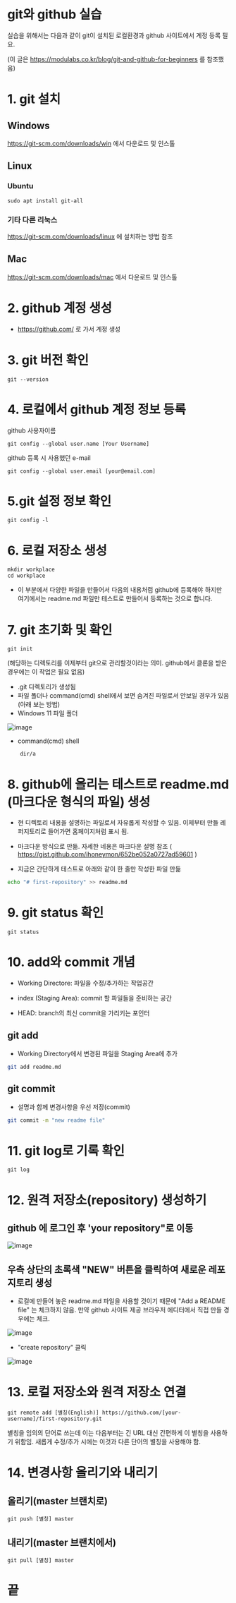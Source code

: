 git와 github 실습
=================
실습을 위해서는 다음과 같이 git이 설치된 로컬환경과 github 사이트에서 계정 등록 필요.

(이 글은 https://modulabs.co.kr/blog/git-and-github-for-beginners 를 참조했음)

# 1. git 설치 
## Windows
https://git-scm.com/downloads/win 에서 다운로드 및 인스톨
## Linux
### Ubuntu
    sudo apt install git-all
### 기타 다른 리눅스 
https://git-scm.com/downloads/linux 에 설치하는 방법 참조
## Mac
https://git-scm.com/downloads/mac 에서 다운로드 및 인스톨

# 2. github 계정 생성
* https://github.com/ 로 가서 계정 생성 


# 3. git 버전 확인
    git --version

# 4. 로컬에서 github 계정 정보 등록
github 사용자이름
  
    git config --global user.name [Your Username]

github 등록 시 사용했던 e-mail

    git config --global user.email [your@email.com]


# 5.git 설정 정보 확인
    git config -l

# 6. 로컬 저장소 생성
    mkdir workplace
    cd workplace

* 이 부분에서 다양한 파일을 만들어서 다음의 내용처럼 github에 등록해야 하지만 여기에서는 readme.md 파일만 테스트로 만들어서 등록하는 것으로 합니다.

# 7. git 초기화 및 확인
    git init
(해당하는 디렉토리를 이제부터 git으로 관리할것이라는 의미. github에서 클론을 받은 경우에는 이 작업은 필요 없음)

* .git 디렉토리가 생성됨
* 파일 폴더나 command(cmd) shell에서 보면 숨겨진 파일로서 안보일 경우가 있음(아래 보는 방법)
* Windows 11 파일 폴더
  
![image](https://github.com/user-attachments/assets/ec92d5f7-e113-4f2e-b2d0-04c314da075d)

* command(cmd) shell
```
    dir/a
```

# 8. github에 올리는 테스트로 readme.md (마크다운 형식의 파일) 생성
* 현 디렉토리 내용을 설명하는 파일로서 자유롭게 작성할 수 있음. 이제부터 만들 레퍼지토리로 들어가면 홈페이지처럼 표시 됨.

* 마크다운 방식으로 만듦. 자세한 네용은 마크다운 설명 참조 ( https://gist.github.com/ihoneymon/652be052a0727ad59601 )

* 지금은 간단하게 테스트로 아래와 같이 한 줄만 작성한 파일 만듦
```bash
echo "# first-repository" >> readme.md
```
# 9. git status 확인
    git status

# 10. add와 commit 개념
* Working Directore: 파일을 수정/추가하는 작업공간

* index (Staging Area): commit 할 파일들을 준비하는 공간

* HEAD: branch의 최신 commit을 가리키는 포인터

## git add
* Working Directory에서 변경된 파일을 Staging Area에 추가

```bash
git add readme.md
```
## git commit
* 설명과 함께 변경사항을 우선 저장(commit)

```bash
git commit -m "new readme file"
```
# 11. git log로 기록 확인
    git log

# 12. 원격 저장소(repository) 생성하기
## github 에 로그인 후 'your repository"로 이동

![image](https://github.com/user-attachments/assets/f5411f4c-d80f-4004-828a-3680180d731f)

## 우측 상단의 초록색 "NEW" 버튼을 클릭하여 새로운 레포지토리 생성 
* 로컬에 만들어 놓은 readme.md 파일을 사용할 것이기 때문에 "Add a README file" 는 체크하지 않음. 만약 github 사이트 제공 브라우저 에디터에서 직접 만들 경우에는 체크.

![image](https://github.com/user-attachments/assets/5da70a82-125c-4946-a6df-a5bdcfe25e73)

* "create repository" 클릭


![image](https://github.com/user-attachments/assets/468d6df6-485c-4f6f-ba6f-89564e5548fa)

# 13. 로컬 저장소와 원격 저장소 연결
    git remote add [별칭(English)] https://github.com/[your-username]/first-repository.git
별칭을 임의의 단어로 쓰는데 이는 다음부터는 긴 URL 대신 간편하게 이 별칭을 사용하기 위함임. 새롭게 수정/추가 시에는 이것과 다른 단어의 별칭을 사용해야 함.

# 14. 변경사항 올리기와 내리기
## 올리기(master 브랜치로)
    git push [별칭] master

## 내리기(master 브랜치에서)
    git pull [별칭] master

# 끝
